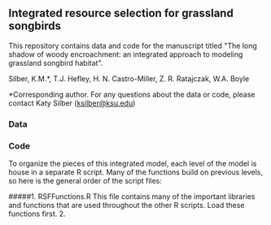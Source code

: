 ## Integrated resource selection for grassland songbirds
This repository contains data and code for the manuscript titled "The long shadow of woody encroachment: an integrated approach to modeling grassland songbird habitat".

Silber, K.M.*, T.J. Hefley, H. N. Castro-Miller, Z. R. Ratajczak, W.A. Boyle 

*Corresponding author. For any questions about the data or code, please contact Katy Silber (ksilber@ksu.edu)


### Data



### Code

To organize the pieces of this integrated model, each level of the model is house in a separate R script. Many of the functions build on previous levels, so here is the general order of the script files:

#####1. RSFFunctions.R 
This file contains many of the important libraries and functions that are used throughout the other R scripts. Load these functions first. 
2. 


